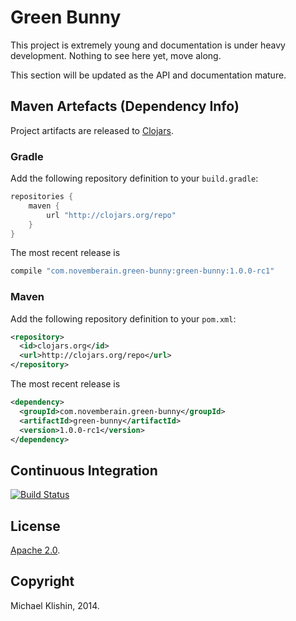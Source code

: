 # Green Bunny

This project is extremely young and documentation is under heavy development. Nothing to see
here yet, move along.

This section will be updated as the API and documentation mature.


## Maven Artefacts (Dependency Info)

Project artifacts are released to [Clojars](http://clojars.org).

### Gradle

Add the following repository definition to your `build.gradle`:

``` groovy
repositories {
    maven {
        url "http://clojars.org/repo"
    }
}
```

The most recent release is

``` groovy
compile "com.novemberain.green-bunny:green-bunny:1.0.0-rc1"
```

### Maven

Add the following repository definition to your `pom.xml`:

``` xml
<repository>
  <id>clojars.org</id>
  <url>http://clojars.org/repo</url>
</repository>
```

The most recent release is

``` xml
<dependency>
  <groupId>com.novemberain.green-bunny</groupId>
  <artifactId>green-bunny</artifactId>
  <version>1.0.0-rc1</version>
</dependency>
```


## Continuous Integration

[![Build Status](https://travis-ci.org/michaelklishin/green_bunny.svg?branch=master)](https://travis-ci.org/michaelklishin/green_bunny)


## License

[Apache 2.0](http://www.apache.org/licenses/LICENSE-2.0.html).


## Copyright

Michael Klishin, 2014.
